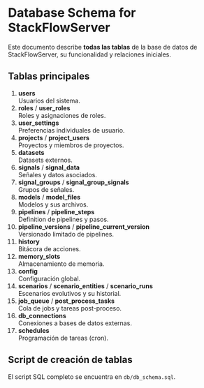# Database Schema for StackFlowServer

Este documento describe **todas las tablas** de la base de datos de StackFlowServer, su funcionalidad y relaciones iniciales.

## Tablas principales

1. **users**  
   Usuarios del sistema.  
2. **roles** / **user_roles**  
   Roles y asignaciones de roles.  
3. **user_settings**  
   Preferencias individuales de usuario.  
4. **projects** / **project_users**  
   Proyectos y miembros de proyectos.  
5. **datasets**  
   Datasets externos.  
6. **signals** / **signal_data**  
   Señales y datos asociados.  
7. **signal_groups** / **signal_group_signals**  
   Grupos de señales.  
8. **models** / **model_files**  
   Modelos y sus archivos.  
9. **pipelines** / **pipeline_steps**  
   Definition de pipelines y pasos.  
10. **pipeline_versions** / **pipeline_current_version**  
    Versionado limitado de pipelines.  
11. **history**  
    Bitácora de acciones.  
12. **memory_slots**  
    Almacenamiento de memoria.  
13. **config**  
    Configuración global.  
14. **scenarios** / **scenario_entities** / **scenario_runs**  
    Escenarios evolutivos y su historial.  
15. **job_queue** / **post_process_tasks**  
    Cola de jobs y tareas post-proceso.  
16. **db_connections**  
    Conexiones a bases de datos externas.  
17. **schedules**  
    Programación de tareas (cron).

## Script de creación de tablas

El script SQL completo se encuentra en `db/db_schema.sql`.
